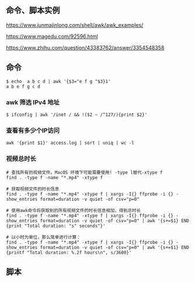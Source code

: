 命令、脚本实例
----


https://www.junmajinlong.com/shell/awk/awk_examples/

https://www.magedu.com/92596.html



https://www.zhihu.com/question/43383762/answer/3354548358

## 命令

```shell
$ echo  a b c d | awk '{$3="e f g "$3}1'
a b e f g c d
```





### awk 筛选 IPv4 地址

```shell
$ ifconfig | awk '/inet / && !($2 ~ /^127/){print $2}'
```



### **查看有多少个IP访问**

```shell
awk '{print $1}' access.log | sort | uniq | wc -l
```





### 视频总时长

```shell
# 查找所有的视频文件。MacOS 环境下可能需要使用! -type l替代-xtype f
find . -type f -name "*.mp4" -xtype f

# 获取视频文件的时长信息
find . -type f -name "*.mp4" -xtype f | xargs -I{} ffprobe -i {} -show_entries format=duration -v quiet -of csv="p=0"

# 使用awk命令将获取到的所有视频文件的时长信息相加，得到总时长
find . -type f -name "*.mp4" -xtype f | xargs -I{} ffprobe -i {} -show_entries format=duration -v quiet -of csv="p=0" | awk '{s+=$1} END {print "Total duration: "s" seconds"}'

# 以小时为单位，那么简单进行计算：
find . -type f -name "*.mp4" -xtype f | xargs -I{} ffprobe -i {} -show_entries format=duration -v quiet -of csv="p=0" | awk '{s+=$1} END {printf "Total duration: %.2f hours\n", s/3600}'
```



## 脚本



```shell

```


